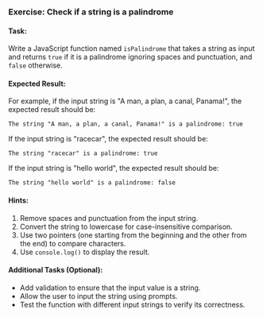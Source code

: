 ### Exercise: Check if a string is a palindrome

#### Task:
Write a JavaScript function named `isPalindrome` that takes a string as input and returns `true` if it is a palindrome ignoring spaces and punctuation, and `false` otherwise.

#### Expected Result:
For example, if the input string is "A man, a plan, a canal, Panama!", the expected result should be:
```
The string "A man, a plan, a canal, Panama!" is a palindrome: true
```
If the input string is "racecar", the expected result should be:
```
The string "racecar" is a palindrome: true
```
If the input string is "hello world", the expected result should be:
```
The string "hello world" is a palindrome: false
```

#### Hints:
1. Remove spaces and punctuation from the input string.
2. Convert the string to lowercase for case-insensitive comparison.
3. Use two pointers (one starting from the beginning and the other from the end) to compare characters.
4. Use `console.log()` to display the result.

#### Additional Tasks (Optional):
- Add validation to ensure that the input value is a string.
- Allow the user to input the string using prompts.
- Test the function with different input strings to verify its correctness.
